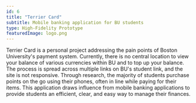 ```yaml
---
id: 6
title: "Terrier Card"
subtitle: Mobile banking application for BU students 
type: High-Fidelity Prototype
featuredImage: logo.png
---
```

Terrier Card is a personal project addressing the pain points of Boston University's payment system. Currently, there is no central location to view your balance of various currencies within BU and to top up your balance. The process is spread across multiple links on BU's student link, and the site is not responsive. Through research, the majority of students purchase points on the go using their phones, often in line while paying for their items. This application draws influence from mobile banking applications to provide students an efficient, clear, and easy way to manage their finances.